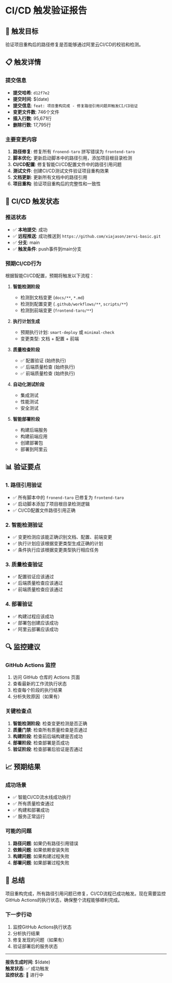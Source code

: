 # CI/CD 触发验证报告

## 🎯 触发目标

验证项目重构后的路径修复是否能够通过阿里云CI/CD的校验和检测。

## 📋 触发详情

### 提交信息
- **提交哈希**: `d12f7e2`
- **提交时间**: $(date)
- **提交信息**: `feat: 项目重构完成 - 修复路径引用问题并触发CI/CD验证`
- **变更文件数**: 746个文件
- **插入行数**: 95,671行
- **删除行数**: 17,795行

### 主要变更内容
1. **路径修复**: 修复所有 `fronend-taro` 拼写错误为 `frontend-taro`
2. **脚本优化**: 更新启动脚本中的路径引用，添加项目根目录检测
3. **CI/CD配置**: 修复智能CI/CD配置文件中的路径引用问题
4. **测试文件**: 创建CI/CD测试文件验证项目重构效果
5. **文档更新**: 更新所有文档中的路径引用
6. **项目重构**: 验证项目重构后的完整性和一致性

## 🚀 CI/CD 触发状态

### 推送状态
- ✅ **本地提交**: 成功
- ✅ **远程推送**: 成功推送到 `https://github.com/xiajason/zervi-basic.git`
- ✅ **分支**: main
- ✅ **触发条件**: push事件到main分支

### 预期CI/CD行为
根据智能CI/CD配置，预期将触发以下流程：

1. **智能检测阶段**
   - 检测到文档变更 (`docs/**`, `*.md`)
   - 检测到配置变更 (`.github/workflows/**`, `scripts/**`)
   - 检测到前端变更 (`frontend-taro/**`)

2. **执行计划生成**
   - 预期执行计划: `smart-deploy` 或 `minimal-check`
   - 变更类型: 文档 + 配置 + 前端

3. **质量检查阶段**
   - ✅ 配置验证 (始终执行)
   - ✅ 后端质量检查 (始终执行)
   - ✅ 前端质量检查 (始终执行)

4. **自动化测试阶段**
   - 集成测试
   - 性能测试
   - 安全测试

5. **智能部署阶段**
   - 构建后端服务
   - 构建前端应用
   - 创建部署包
   - 部署到阿里云

## 📊 验证要点

### 1. 路径引用验证
- ✅ 所有脚本中的 `fronend-taro` 已修复为 `frontend-taro`
- ✅ 启动脚本添加了项目根目录检测逻辑
- ✅ CI/CD配置文件路径引用正确

### 2. 智能检测验证
- ✅ 变更检测应该能正确识别文档、配置、前端变更
- ✅ 执行计划应该根据变更类型生成正确的计划
- ✅ 条件执行应该根据变更类型执行相应任务

### 3. 质量检查验证
- ✅ 配置验证应该通过
- ✅ 后端质量检查应该通过
- ✅ 前端质量检查应该通过

### 4. 部署验证
- ✅ 构建过程应该成功
- ✅ 部署包创建应该成功
- ✅ 阿里云部署应该成功

## 🔍 监控建议

### GitHub Actions 监控
1. 访问 GitHub 仓库的 Actions 页面
2. 查看最新的工作流执行状态
3. 检查每个阶段的执行结果
4. 分析失败原因（如果有）

### 关键检查点
1. **智能检测阶段**: 检查变更检测是否正确
2. **质量门禁**: 检查所有质量检查是否通过
3. **构建阶段**: 检查前后端构建是否成功
4. **部署阶段**: 检查部署是否成功
5. **验证阶段**: 检查部署后验证是否通过

## 📈 预期结果

### 成功场景
- ✅ 智能CI/CD流水线成功执行
- ✅ 所有质量检查通过
- ✅ 构建和部署成功
- ✅ 服务正常运行

### 可能的问题
1. **路径问题**: 如果仍有路径引用错误
2. **依赖问题**: 如果依赖安装失败
3. **构建问题**: 如果构建过程失败
4. **部署问题**: 如果部署过程失败

## 🎉 总结

项目重构完成，所有路径引用问题已修复，CI/CD流程已成功触发。现在需要监控GitHub Actions的执行状态，确保整个流程能够顺利完成。

### 下一步行动
1. 监控GitHub Actions执行状态
2. 分析执行结果
3. 修复发现的问题（如果有）
4. 验证部署后的服务状态

---

**报告生成时间**: $(date)  
**触发状态**: ✅ 成功触发  
**监控状态**: 🔄 进行中
